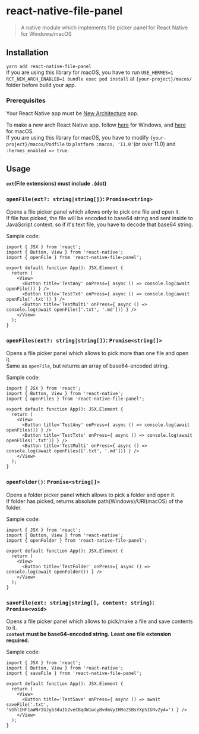 # react-native-file-panel
> A native module which implements file picker panel for React Native for Windows/macOS

## Installation
`yarn add react-native-file-panel`\
If you are using this library for macOS, you have to run `USE_HERMES=1 RCT_NEW_ARCH_ENABLED=1 bundle exec pod install` at `{your-project}/macos/` folder before build your app.

### Prerequisites
Your React Native app must be [New Architecture](https://reactnative.dev/docs/the-new-architecture/landing-page) app.

To make a new arch React Native app. follow [here](https://github.com/microsoft/react-native-windows/wiki/Using-the-new-architecture-templates) for Windows, and [here](https://github.com/reactwg/react-native-new-architecture/blob/main/docs/enable-apps.md) for macOS.\
If you are using this library for macOS, you have to modify `{your-project}/macos/Podfile` to `platform :macos, '11.0'`(or over 11.0) and `:hermes_enabled => true`.

## Usage
**`ext`(File extensions) must include `.`(dot)**

### `openFile(ext?: string|string[])`: `Promise<string>`
Opens a file picker panel which allows only to pick one file and open it.\
If file has picked, the file will be encoded to base64 string and sent inside to JavaScript context. so if it's text file, you have to decode that base64 string.

Sample code:
```
import { JSX } from 'react';
import { Button, View } from 'react-native';
import { openFile } from 'react-native-file-panel';

export default function App(): JSX.Element {
  return (
    <View>
      <Button title='TestAny' onPress={ async () => console.log(await openFile()) } />
      <Button title='TestTxt' onPress={ async () => console.log(await openFile('.txt')) } />
      <Button title='TestMulti' onPress={ async () => console.log(await openFile(['.txt', '.md'])) } />
    </View>
  );
}
```

### `openFiles(ext?: string|string[])`: `Promise<string[]>`
Opens a file picker panel which allows to pick more than one file and open it.\
Same as `openFile`, but returns an array of base64-encoded string.

Sample code:
```
import { JSX } from 'react';
import { Button, View } from 'react-native';
import { openFiles } from 'react-native-file-panel';

export default function App(): JSX.Element {
  return (
    <View>
      <Button title='TestAny' onPress={ async () => console.log(await openFiles()) } />
      <Button title='TestTxts' onPress={ async () => console.log(await openFiles('.txt')) } />
      <Button title='TestMulti' onPress={ async () => console.log(await openFiles(['.txt', '.md'])) } />
    </View>
  );
}
```

### `openFolder()`: `Promise<string[]>`
Opens a folder picker panel which allows to pick a folder and open it.\
If folder has picked, returns absolute path(Windows)/URI(macOS) of the folder.

Sample code:
```
import { JSX } from 'react';
import { Button, View } from 'react-native';
import { openFolder } from 'react-native-file-panel';

export default function App(): JSX.Element {
  return (
    <View>
      <Button title='TestFolder' onPress={ async () => console.log(await openFolder()) } />
    </View>
  );
}
```

### `saveFile(ext: string|string[], content: string)`: `Promise<void>`
Opens a file picker panel which allows to pick/make a file and save contents to it.\
**`content` must be base64-encoded string.**
**Least one file extension required.**

Sample code:
```
import { JSX } from 'react';
import { Button, View } from 'react-native';
import { saveFile } from 'react-native-file-panel';

export default function App(): JSX.Element {
  return (
    <View>
      <Button title='TestSave' onPress={ async () => await saveFile('.txt', 'VGhlIHF1aWNrIGJyb3duIGZveCBqdW1wcyBvdmVyIHRoZSBsYXp5IGRvZy4=') } />
    </View>
  );
}
```
